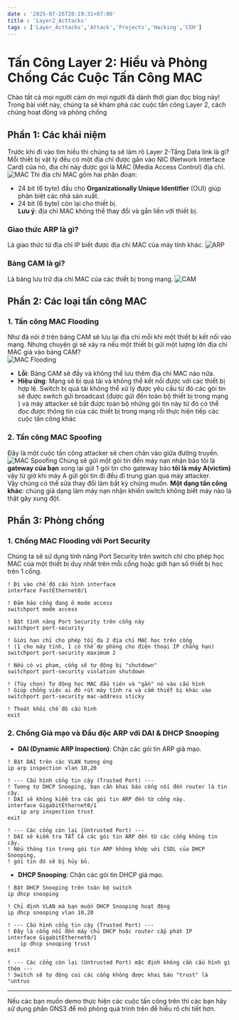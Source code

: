 ```yaml
---
date : '2025-07-26T20:19:31+07:00'
title : 'Layer2_Acttacks'
tags : ['Layer_Acttacks','Attack','Projects','Hacking','CEH']
---
```


# Tấn Công Layer 2: Hiểu và Phòng Chống Các Cuộc Tấn Công MAC
Chào tất cả mọi người cảm ơn mọi người đã dành thời gian đọc blog này!
Trong bài viết này, chúng ta sẽ khám phá các cuộc tấn công Layer 2, cách chúng hoạt động và phòng chống
## Phần 1: Các khái niệm  
Trước khi đi vào tìm hiểu thì chúng ta sẽ làm rõ Layer 2-Tầng Data link là gì?  
Mỗi thiết bị vật lý đều có một địa chỉ được gắn vào NIC (Network Interface Card) của nó, địa chỉ này được gọi là MAC (Media Access Control) địa chỉ. 
![MAC](https://www.ipxo.com/app/uploads/2022/05/MAC-address-min.png)
Thì địa chỉ MAC gồm hai phân đoạn:
- 24 bit (6 byte) đầu cho **Organizationally Unique Identifier** (OUI) giúp phân biệt các nhà sản xuất.
- 24 bit (6 byte) còn lại cho thiết bị.  
  **Lưu ý**: địa chỉ MAC không thể thay đổi và gắn liền với thiết bị.

### Giao thức ARP là gì?
Là giao thức từ địa chỉ IP biết được địa chỉ MAC của máy tính khác.
![ARP](https://www.fortinet.com/content/dam/fortinet/images/cyberglossary/what-is-arp.jpg)

### Bảng CAM là gì?
Là bảng lưu trữ địa chỉ MAC của các thiết bị trong mạng.
![CAM](https://www.computernetworkingnotes.com/wp-content/uploads/ccna-study-guide/images/csg177-01-cam-table.png)
## Phần 2: Các loại tấn công MAC
### 1. Tấn công MAC Flooding
Như đã nói ở trên bảng CAM sẽ lưu lại địa chỉ mỗi khi một thiết bị kết nối vào mạng. Nhưng chuyện gì sẽ xảy ra nếu một thiết bị gửi một lượng lớn địa chỉ MAC giả vào bảng CAM?  
![MAC Flooding](https://app.trustline.sa/media/blog/2024/10/09/scrnn4.jpeg)
- **Lỗi**: Bảng CAM sẽ đầy và không thể lưu thêm địa chỉ MAC nào nữa.
- **Hiệu ứng**: Mạng sẽ bị quá tải và không thể kết nối được với các thiết bị hợp lệ. Switch bị quá tải không thể xử lý được yêu cầu từ đó các gói tin sẽ được switch gửi broadcast (được gửi đến toàn bộ thiết bị trong mạng ) và máy attacker sẽ bắt được toàn bộ những gói tin này từ đó có thể đọc được thông tin của các thiết bị trong mạng rồi thực hiện tiếp các cuộc tấn công khác
### 2. Tấn công MAC Spoofing
Đây là một cuộc tấn công attacker sẽ chen chân vào giữa đường truyền.
![MAC Spoofing](https://www.securew2.com/wp-content/uploads/2023/05/mac_spoofing-1024x310.png)
Chúng sẽ gửi một gói tin đến máy nạn nhận bảo tôi là **gateway của bạn** xong lại gửi 1 gói tin cho gateway bảo **tôi là máy A(victim)** vậy từ giờ khi máy A gửi gói tin đi đều đi trung gian qua máy attacker.  
Vậy chúng có thể sửa thay đổi làm bất kỳ chúng muốn. 
**Một dạng tấn công khác**: chúng giả dạng làm máy nạn nhận khiến switch không biết máy nào là thật gây xung đột.

## Phần 3: Phòng chống 
### 1. Chống MAC Flooding với Port Security
Chúng ta sẽ sử dụng tính năng Port Security trên switch chỉ cho phép học MAC của một thiết bị duy nhất trên mỗi cổng hoặc giới hạn số thiết bị học trên 1 cổng. 
```Cisco CLI
! Đi vào chế độ cấu hình interface
interface FastEthernet0/1

! Đảm bảo cổng đang ở mode access
switchport mode access

! Bật tính năng Port Security trên cổng này
switchport port-security

! Giới hạn chỉ cho phép tối đa 2 địa chỉ MAC học trên cổng
! (1 cho máy tính, 1 có thể dự phòng cho điện thoại IP chẳng hạn)
switchport port-security maximum 2

! Nếu có vi phạm, cổng sẽ tự động bị "shutdown"
switchport port-security violation shutdown

! (Tùy chọn) Tự động học MAC đầu tiên và "gắn" nó vào cấu hình
! Giúp chống việc ai đó rút máy tính ra và cắm thiết bị khác vào
switchport port-security mac-address sticky

! Thoát khỏi chế độ cấu hình
exit
```
### 2. Chống Giả mạo và Đầu độc ARP với DAI & DHCP Snooping
- **DAI (Dynamic ARP Inspection)**: Chặn các gói tin ARP giả mạo.
```
! Bật DAI trên các VLAN tương ứng
ip arp inspection vlan 10,20

! --- Cấu hình cổng tin cậy (Trusted Port) ---
! Tương tự DHCP Snooping, bạn cần khai báo cổng nối đến router là tin cậy.
! DAI sẽ không kiểm tra các gói tin ARP đến từ cổng này.
interface GigabitEthernet0/1
    ip arp inspection trust
exit

! --- Các cổng còn lại (Untrusted Port) ---
! DAI sẽ kiểm tra TẤT CẢ các gói tin ARP đến từ các cổng không tin cậy.
! Nếu thông tin trong gói tin ARP không khớp với CSDL của DHCP Snooping,
! gói tin đó sẽ bị hủy bỏ.
```
- **DHCP Snooping**: Chặn các gói tin DHCP giả mạo.
```
! Bật DHCP Snooping trên toàn bộ switch
ip dhcp snooping

! Chỉ định VLAN mà bạn muốn DHCP Snooping hoạt động
ip dhcp snooping vlan 10,20

! --- Cấu hình cổng tin cậy (Trusted Port) ---
! Đây là cổng nối đến máy chủ DHCP hoặc router cấp phát IP
interface GigabitEthernet0/1
    ip dhcp snooping trust
exit

! --- Các cổng còn lại (Untrusted Port) mặc định không cần cấu hình gì thêm ---
! Switch sẽ tự động coi các cổng không được khai báo "trust" là "untrus
```
---
Nếu các bạn muốn demo thực hiện các cuộc tấn công trên thì các bạn hãy sử dụng phần GNS3 để mô phỏng quá trình trên để hiểu rõ chi tiết hơn.




